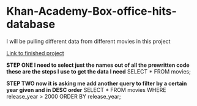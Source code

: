 # Khan-Academy-Box-office-hits-database
I will be pulling different data from different movies in this project

[Link to finished project](https://www.khanacademy.org/computer-programming/spin-off-of-challenge-box-office-hits-database/5742889621831680)

**STEP ONE I need to select just the names out of all the prewritten code these are the steps I use to get the data I need**
SELECT * FROM movies;

**STEP TWO now it is asking me add another query to filter by a certain year given and in DESC order**
SELECT * FROM movies WHERE release_year > 2000 
ORDER BY release_year;
